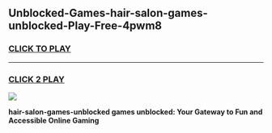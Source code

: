 
## Unblocked-Games-hair-salon-games-unblocked-Play-Free-4pwm8
<h3>
<a href="https://premium76.site?title=hair-salon-games-unblocked&ref=18A">CLICK TO PLAY</a></h3>
<hr>

<h3>
<a href="https://premium76.site?title=hair-salon-games-unblocked&ref=18A">CLICK 2 PLAY</a>
  
</h3>

<a href="https://premium76.site?title=hair-salon-games-unblocked&ref=18A"><img src="https://clearcache.store/games.png"></a>


**hair-salon-games-unblocked games unblocked: Your Gateway to Fun and Accessible Online Gaming**

